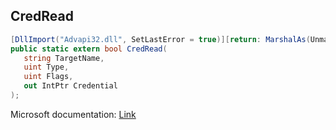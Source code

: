 ## CredRead

```csharp
[DllImport("Advapi32.dll", SetLastError = true)][return: MarshalAs(UnmanagedType.Bool)]
public static extern bool CredRead(
   string TargetName,
   uint Type,
   uint Flags,
   out IntPtr Credential
);
```

Microsoft documentation: [Link](https://docs.microsoft.com/en-us/windows/win32/api/wincred/nf-wincred-credreada)
